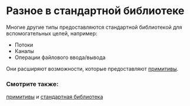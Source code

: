 # Разное в стандартной библиотеке

Многие другие типы предоставляются стандартной библиотекой
для вспомогательных целей, например:

- Потоки
- Каналы
- Операции файлового ввода/вывода

Они расширяют возможности, которые предоставляют [примитивы](primitives.html).

### Смотрите также:

[примитивы](primitives.html) и [стандартная библиотека](https://doc.rust-lang.org/std/)
